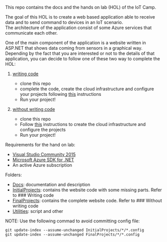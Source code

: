 This repo contains the docs and the hands on lab (HOL) of the IoT Camp.

The goal of this HOL is to create a web based application able to receive data and to send command to devices in an IoT scenario.   
The architecture of the application consist of some Azure services that communicate each other.

One of the main component of the application is a website written in ASP.NET that shows data coming from sensors in a graphical way.   
Depending by the fact that you are interested or not to the details of that application, you can decide to follow one of these two way to complete the HOL:

1. [writing code](#writing-code)
    * clone this repo
    * complete the code, create the cloud infrastructure and configure your projects following [this](/InitialProjects) instructions    
    * Run your project!

2. [without writing code](#without-writing-code)    
    * clone this repo
    * Follow [this](/FinalProjects) instructions to create the cloud infrastructure and configure the projects
    * Run your project!
    



Requirements for the hand on lab:

* [Visual Studio Community 2015](https://go.microsoft.com/fwlink/?LinkId=691978&clcid=0x409)
* [Microsoft Azure SDK for .NET](https://go.microsoft.com/fwlink/?LinkId=518003&clcid=0x410)
* An active Azure subscription



Folders:

* [Docs](/Docs): documentation and description
* [InitialProjects](/InitialProjects): contains the website code with some missing parts. Refer to ### Writing code
* [FinalProjects](/FinalProjects): contains the complete website code. Refer to ### Without writing code
* [Utilities](/Utilities): script and other



NOTE: Use the following commad to avoid committing config file:

```
git update-index --assume-unchanged InitialProjects/*/*.config
git update-index --assume-unchanged FinalProjects/*/*.config
```

